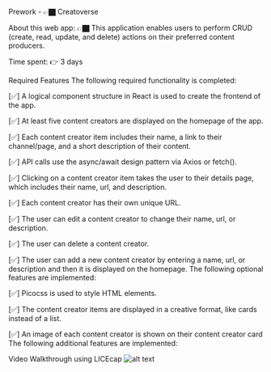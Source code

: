  Prework - 👉🏿 Creatoverse


About this web app: 👉🏿 This application enables users to perform CRUD (create, read, update, and delete) actions on their preferred content producers.

Time spent: 👉 3 days

Required Features
The following required functionality is completed:

[✅] A logical component structure in React is used to create the frontend of the app.

[✅] At least five content creators are displayed on the homepage of the app.

[✅] Each content creator item includes their name, a link to their channel/page, and a short description of their content.

[✅] API calls use the async/await design pattern via Axios or fetch().

[✅] Clicking on a content creator item takes the user to their details page, which includes their name, url, and description.

[✅] Each content creator has their own unique URL.

[✅] The user can edit a content creator to change their name, url, or description.

[✅] The user can delete a content creator.

[✅] The user can add a new content creator by entering a name, url, or description and then it is displayed on the homepage.
The following optional features are implemented:

[✅] Picocss is used to style HTML elements.

[✅] The content creator items are displayed in a creative format, like cards instead of a list.

[✅] An image of each content creator is shown on their content creator card
The following additional features are implemented:

Video Walkthrough using LICEcap
![alt text](gif-1.gif)


